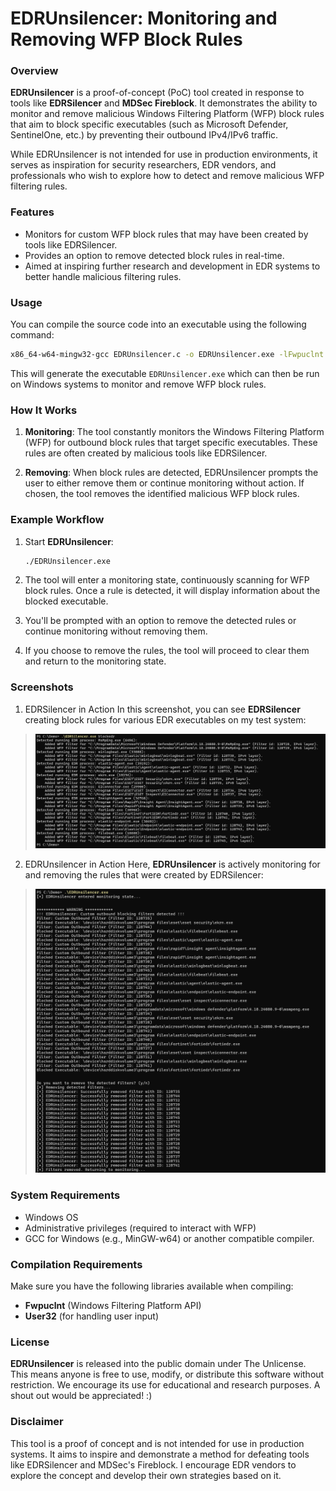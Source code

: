 # EDRUnsilencer: Monitoring and Removing WFP Block Rules

### Overview

**EDRUnsilencer** is a proof-of-concept (PoC) tool created in response to tools like **EDRSilencer** and **MDSec Fireblock**. It demonstrates the ability to monitor and remove malicious Windows Filtering Platform (WFP) block rules that aim to block specific executables (such as Microsoft Defender, SentinelOne, etc.) by preventing their outbound IPv4/IPv6 traffic.

While EDRUnsilencer is not intended for use in production environments, it serves as inspiration for security researchers, EDR vendors, and professionals who wish to explore how to detect and remove malicious WFP filtering rules.

### Features

- Monitors for custom WFP block rules that may have been created by tools like EDRSilencer.
- Provides an option to remove detected block rules in real-time.
- Aimed at inspiring further research and development in EDR systems to better handle malicious filtering rules.

### Usage

You can compile the source code into an executable using the following command:

```bash
x86_64-w64-mingw32-gcc EDRUnsilencer.c -o EDRUnsilencer.exe -lFwpuclnt -luser32 -mconsole
```

This will generate the executable `EDRUnsilencer.exe` which can then be run on Windows systems to monitor and remove WFP block rules.

### How It Works

1. **Monitoring**: The tool constantly monitors the Windows Filtering Platform (WFP) for outbound block rules that target specific executables. These rules are often created by malicious tools like EDRSilencer.
  
2. **Removing**: When block rules are detected, EDRUnsilencer prompts the user to either remove them or continue monitoring without action. If chosen, the tool removes the identified malicious WFP block rules.

### Example Workflow

1. Start **EDRUnsilencer**:
   ```bash
   ./EDRUnsilencer.exe
   ```

2. The tool will enter a monitoring state, continuously scanning for WFP block rules. Once a rule is detected, it will display information about the blocked executable.

3. You'll be prompted with an option to remove the detected rules or continue monitoring without removing them.

4. If you choose to remove the rules, the tool will proceed to clear them and return to the monitoring state.

### Screenshots

1. EDRSilencer in Action
In this screenshot, you can see **EDRSilencer** creating block rules for various EDR executables on my test system:
> ![Screenshot of EDRSilencer in action](EDRSilencer-Demo-Screenshot.png)

2. EDRUnsilencer in Action
Here, **EDRUnsilencer** is actively monitoring for and removing the rules that were created by EDRSilencer:
> ![Screenshot of EDRUnsilencer in action](EDRUnsilencer-Demo-Screenshot.png)


### System Requirements

- Windows OS
- Administrative privileges (required to interact with WFP)
- GCC for Windows (e.g., MinGW-w64) or another compatible compiler.

### Compilation Requirements

Make sure you have the following libraries available when compiling:
- **Fwpuclnt** (Windows Filtering Platform API)
- **User32** (for handling user input)

### License

**EDRUnsilencer** is released into the public domain under The Unlicense. This means anyone is free to use, modify, or distribute this software without restriction. We encourage its use for educational and research purposes. A shout out would be appreciated! :)

### Disclaimer

This tool is a proof of concept and is not intended for use in production systems. It aims to inspire and demonstrate a method for defeating tools like EDRSilencer and MDSec's Fireblock. I encourage EDR vendors to explore the concept and develop their own strategies based on it.
